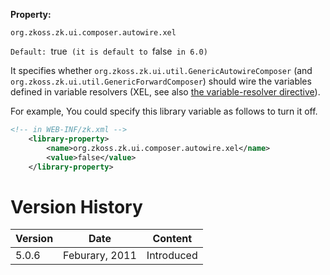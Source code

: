 **Property:**

`org.zkoss.zk.ui.composer.autowire.xel`

`Default: `true` (it is default to `false` in 6.0)`

It specifies whether
`org.zkoss.zk.ui.util.GenericAutowireComposer` (and
`org.zkoss.zk.ui.util.GenericForwardComposer`) should
wire the variables defined in variable resolvers (XEL, see also [the
variable-resolver
directive](ZUML_Reference/ZUML/Processing_Instructions/variable-resolver)).

For example, You could specify this library variable as follows to turn
it off.

```xml
<!-- in WEB-INF/zk.xml -->
    <library-property>
        <name>org.zkoss.zk.ui.composer.autowire.xel</name>
        <value>false</value>
    </library-property>
```

# Version History

| Version | Date           | Content    |
|---------|----------------|------------|
| 5.0.6   | Feburary, 2011 | Introduced |
